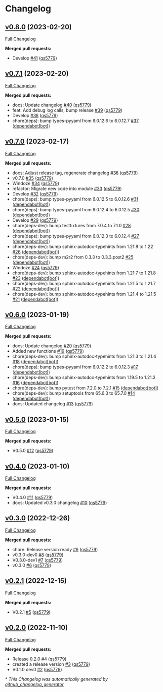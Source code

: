 # Changelog

## [v0.8.0](https://github.com/wtfo-guru/wtforglib/tree/v0.8.0) (2023-02-20)

[Full Changelog](https://github.com/wtfo-guru/wtforglib/compare/v0.7.1...v0.8.0)

**Merged pull requests:**

- Develop [\#41](https://github.com/wtfo-guru/wtforglib/pull/41) ([qs5779](https://github.com/qs5779))

## [v0.7.1](https://github.com/wtfo-guru/wtforglib/tree/v0.7.1) (2023-02-20)

[Full Changelog](https://github.com/wtfo-guru/wtforglib/compare/v0.7.0...v0.7.1)

**Merged pull requests:**

- docs: Update changelog [\#40](https://github.com/wtfo-guru/wtforglib/pull/40) ([qs5779](https://github.com/qs5779))
- feat: Add debug log calls, bump release [\#39](https://github.com/wtfo-guru/wtforglib/pull/39) ([qs5779](https://github.com/qs5779))
- Develop [\#38](https://github.com/wtfo-guru/wtforglib/pull/38) ([qs5779](https://github.com/qs5779))
- chore\(deps\): bump types-pyyaml from 6.0.12.6 to 6.0.12.7 [\#37](https://github.com/wtfo-guru/wtforglib/pull/37) ([dependabot[bot]](https://github.com/apps/dependabot))

## [v0.7.0](https://github.com/wtfo-guru/wtforglib/tree/v0.7.0) (2023-02-17)

[Full Changelog](https://github.com/wtfo-guru/wtforglib/compare/v0.6.0...v0.7.0)

**Merged pull requests:**

- docs: Adjust release tag, regenerate changelog [\#36](https://github.com/wtfo-guru/wtforglib/pull/36) ([qs5779](https://github.com/qs5779))
- v0.7.0 [\#35](https://github.com/wtfo-guru/wtforglib/pull/35) ([qs5779](https://github.com/qs5779))
- Windoze [\#34](https://github.com/wtfo-guru/wtforglib/pull/34) ([qs5779](https://github.com/qs5779))
- refactor: Migrate new code into module [\#33](https://github.com/wtfo-guru/wtforglib/pull/33) ([qs5779](https://github.com/qs5779))
- Develop [\#32](https://github.com/wtfo-guru/wtforglib/pull/32) ([qs5779](https://github.com/qs5779))
- chore\(deps\): bump types-pyyaml from 6.0.12.5 to 6.0.12.6 [\#31](https://github.com/wtfo-guru/wtforglib/pull/31) ([dependabot[bot]](https://github.com/apps/dependabot))
- chore\(deps\): bump types-pyyaml from 6.0.12.4 to 6.0.12.5 [\#30](https://github.com/wtfo-guru/wtforglib/pull/30) ([dependabot[bot]](https://github.com/apps/dependabot))
- Develop [\#29](https://github.com/wtfo-guru/wtforglib/pull/29) ([qs5779](https://github.com/qs5779))
- chore\(deps-dev\): bump testfixtures from 7.0.4 to 7.1.0 [\#28](https://github.com/wtfo-guru/wtforglib/pull/28) ([dependabot[bot]](https://github.com/apps/dependabot))
- chore\(deps\): bump types-pyyaml from 6.0.12.3 to 6.0.12.4 [\#27](https://github.com/wtfo-guru/wtforglib/pull/27) ([dependabot[bot]](https://github.com/apps/dependabot))
- chore\(deps-dev\): bump sphinx-autodoc-typehints from 1.21.8 to 1.22 [\#26](https://github.com/wtfo-guru/wtforglib/pull/26) ([dependabot[bot]](https://github.com/apps/dependabot))
- chore\(deps-dev\): bump m2r2 from 0.3.3 to 0.3.3.post2 [\#25](https://github.com/wtfo-guru/wtforglib/pull/25) ([dependabot[bot]](https://github.com/apps/dependabot))
- Windoze [\#24](https://github.com/wtfo-guru/wtforglib/pull/24) ([qs5779](https://github.com/qs5779))
- chore\(deps-dev\): bump sphinx-autodoc-typehints from 1.21.7 to 1.21.8 [\#23](https://github.com/wtfo-guru/wtforglib/pull/23) ([dependabot[bot]](https://github.com/apps/dependabot))
- chore\(deps-dev\): bump sphinx-autodoc-typehints from 1.21.5 to 1.21.7 [\#22](https://github.com/wtfo-guru/wtforglib/pull/22) ([dependabot[bot]](https://github.com/apps/dependabot))
- chore\(deps-dev\): bump sphinx-autodoc-typehints from 1.21.4 to 1.21.5 [\#21](https://github.com/wtfo-guru/wtforglib/pull/21) ([dependabot[bot]](https://github.com/apps/dependabot))

## [v0.6.0](https://github.com/wtfo-guru/wtforglib/tree/v0.6.0) (2023-01-19)

[Full Changelog](https://github.com/wtfo-guru/wtforglib/compare/v0.5.0...v0.6.0)

**Merged pull requests:**

- docs: Update changelog [\#20](https://github.com/wtfo-guru/wtforglib/pull/20) ([qs5779](https://github.com/qs5779))
- Added new functions [\#19](https://github.com/wtfo-guru/wtforglib/pull/19) ([qs5779](https://github.com/qs5779))
- chore\(deps-dev\): bump sphinx-autodoc-typehints from 1.21.3 to 1.21.4 [\#18](https://github.com/wtfo-guru/wtforglib/pull/18) ([dependabot[bot]](https://github.com/apps/dependabot))
- chore\(deps\): bump types-pyyaml from 6.0.12.2 to 6.0.12.3 [\#17](https://github.com/wtfo-guru/wtforglib/pull/17) ([dependabot[bot]](https://github.com/apps/dependabot))
- chore\(deps-dev\): bump sphinx-autodoc-typehints from 1.19.5 to 1.21.3 [\#16](https://github.com/wtfo-guru/wtforglib/pull/16) ([dependabot[bot]](https://github.com/apps/dependabot))
- chore\(deps-dev\): bump pytest from 7.2.0 to 7.2.1 [\#15](https://github.com/wtfo-guru/wtforglib/pull/15) ([dependabot[bot]](https://github.com/apps/dependabot))
- chore\(deps-dev\): bump setuptools from 65.6.3 to 65.7.0 [\#14](https://github.com/wtfo-guru/wtforglib/pull/14) ([dependabot[bot]](https://github.com/apps/dependabot))
- docs: Updated changelog [\#13](https://github.com/wtfo-guru/wtforglib/pull/13) ([qs5779](https://github.com/qs5779))

## [v0.5.0](https://github.com/wtfo-guru/wtforglib/tree/v0.5.0) (2023-01-15)

[Full Changelog](https://github.com/wtfo-guru/wtforglib/compare/v0.4.0...v0.5.0)

**Merged pull requests:**

- V0.5.0 [\#12](https://github.com/wtfo-guru/wtforglib/pull/12) ([qs5779](https://github.com/qs5779))

## [v0.4.0](https://github.com/wtfo-guru/wtforglib/tree/v0.4.0) (2023-01-10)

[Full Changelog](https://github.com/wtfo-guru/wtforglib/compare/v0.3.0...v0.4.0)

**Merged pull requests:**

- V0.4.0 [\#11](https://github.com/wtfo-guru/wtforglib/pull/11) ([qs5779](https://github.com/qs5779))
- docs: Updated v0.3.0 changelog [\#10](https://github.com/wtfo-guru/wtforglib/pull/10) ([qs5779](https://github.com/qs5779))

## [v0.3.0](https://github.com/wtfo-guru/wtforglib/tree/v0.3.0) (2022-12-26)

[Full Changelog](https://github.com/wtfo-guru/wtforglib/compare/v0.2.1...v0.3.0)

**Merged pull requests:**

- chore: Release version ready [\#9](https://github.com/wtfo-guru/wtforglib/pull/9) ([qs5779](https://github.com/qs5779))
- v0.3.0-dev0 [\#8](https://github.com/wtfo-guru/wtforglib/pull/8) ([qs5779](https://github.com/qs5779))
- V0.3.0-dev1 [\#7](https://github.com/wtfo-guru/wtforglib/pull/7) ([qs5779](https://github.com/qs5779))
- v0.3.0 [\#6](https://github.com/wtfo-guru/wtforglib/pull/6) ([qs5779](https://github.com/qs5779))

## [v0.2.1](https://github.com/wtfo-guru/wtforglib/tree/v0.2.1) (2022-12-15)

[Full Changelog](https://github.com/wtfo-guru/wtforglib/compare/v0.2.0...v0.2.1)

**Merged pull requests:**

- V0.2.1 [\#5](https://github.com/wtfo-guru/wtforglib/pull/5) ([qs5779](https://github.com/qs5779))

## [v0.2.0](https://github.com/wtfo-guru/wtforglib/tree/v0.2.0) (2022-11-10)

[Full Changelog](https://github.com/wtfo-guru/wtforglib/compare/d9cd0d5f3d919856f52acc473ce74f6d0218ecb5...v0.2.0)

**Merged pull requests:**

- Release 0.2.0 [\#4](https://github.com/wtfo-guru/wtforglib/pull/4) ([qs5779](https://github.com/qs5779))
- created a release version [\#3](https://github.com/wtfo-guru/wtforglib/pull/3) ([qs5779](https://github.com/qs5779))
- V0.1.0 dev0 [\#2](https://github.com/wtfo-guru/wtforglib/pull/2) ([qs5779](https://github.com/qs5779))

\* *This Changelog was automatically generated by [github_changelog_generator](https://github.com/github-changelog-generator/github-changelog-generator)*
